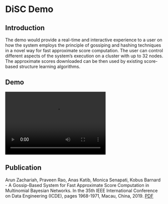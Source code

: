 # DiSC Demo

## Introduction

The demo would provide a real-time and interactive experience to a user on how the system employs the principle of gossiping and hashing techniques in a novel way for fast approximate score computation. The user can control different aspects of the system’s execution on a cluster with up to 32 nodes. The approximate scores downloaded can be then used by existing score-based structure learning algorithms.

## Demo

<video src="DiSC_Demo.mp4" width="320" height="200" controls preload></video>

## Publication
Arun Zachariah, Praveen Rao, Anas Katib, Monica Senapati, Kobus Barnard - A Gossip-Based System for Fast Approximate Score Computation in Multinomial Bayesian Networks. In the 35th IEEE International Conference on Data Engineering (ICDE), pages 1968-1971, Macau, China, 2019. [PDF](https://conferences.computer.org/icde/2019/pdfs/ICDE2019-21DqmQqM7YlfcW2ZceNbB3/4ZwlLuw855xdSCqAOdgjvU/4uoTWWH9aUYU7HTj38KqyJ.pdf)

